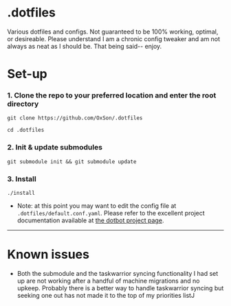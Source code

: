 # .dotfiles
Various dotfiles and configs. Not guaranteed to be 100% working, optimal, or desireable. Please understand I am a chronic config tweaker and am not always as neat as I should be. That being said-- enjoy.

# Set-up
### 1. Clone the repo to your preferred location and enter the root directory
  `git clone https://github.com/OxSon/.dotfiles`
  
  `cd .dotfiles`

### 2. Init & update submodules
  `git submodule init && git submodule update`

### 3. Install 
  `./install`
  * Note: at this point you may want to edit the config file at `.dotfiles/default.conf.yaml`. Please refer to the excellent project documentation available at [the dotbot project page](https://github.com/anishathalye/dotbot).


---

# Known issues

+ Both the submodule and the taskwarrior syncing functionality I had set up are not working after a handful of machine migrations and no upkeep. Probably there is a better way to handle taskwarrior syncing but seeking one out has not made it to the top of my priorities listJ
